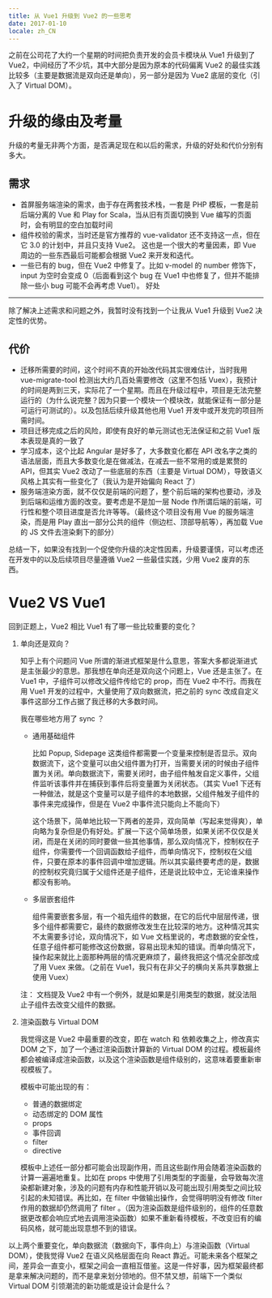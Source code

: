 ```yaml
---
title: 从 Vue1 升级到 Vue2 的一些思考
date: 2017-01-10
locale: zh_CN
---
```


之前在公司花了大约一个星期的时间把负责开发的会员卡模块从 Vue1 升级到了 Vue2，中间经历了不少坑，其中大部分是因为原本的代码偏离 Vue2 的最佳实践比较多（主要是数据流是双向还是单向），另一部分是因为 Vue2 底层的变化（引入了 Virtual DOM）。


升级的缘由及考量
========

升级的考量无非两个方面，是否满足现在和以后的需求，升级的好处和代价分别有多大。


需求
--

* 首屏服务端渲染的需求，由于存在两套技术栈，一套是 PHP 模板，一套是前后端分离的 Vue 和 Play for Scala，当从旧有页面切换到 Vue 编写的页面时，会有明显的空白加载时间
* 组件校验的需求，当时还是官方推荐的 vue-validator 还不支持这一点，但在它 3.0 的计划中，并且只支持 Vue2。 这也是一个很大的考量因素，即 Vue 周边的一些东西最后可能都会根据 Vue2 来开发和迭代。
* 一些已有的 bug，但在 Vue2 中修复了。比如 v-model 的 number 修饰下， input 为空时会变成 0（后面看到这个 bug 在 Vue1 中也修复了，但并不能排除一些小 bug 可能不会再考虑 Vue1）。
好处




---


除了解决上述需求和问题之外，我暂时没有找到一个让我从 Vue1 升级到 Vue2 决定性的优势。


代价
--

* 迁移所需要的时间，这个时间不真的开始改代码其实很难估计，当时我用 vue-migrate-tool 检测出大约几百处需要修改（这里不包括 Vuex），我预计的时间是两到三天，实际花了一个星期。而且在升级过程中，项目是无法完整运行的（为什么说完整？因为只要一个模块一个模块改，就能保证有一部分是可运行可测试的）。以及包括后续升级其他也用 Vue1 开发中或开发完的项目所需时间。
* 项目迁移完成之后的风险，即使有良好的单元测试也无法保证和之前 Vue1 版本表现是真的一致了
* 学习成本，这个比起 Angular 是好多了，大多数变化都在 API 改名字之类的语法层面，而且大多数变化是在做减法，在减去一些不常用的或是累赘的 API，但其实 Vue2 改动了一些底层的东西（主要是 Virtual DOM），导致语义风格上其实有一些变化了（我认为是开始偏向 React 了）
* 服务端渲染方面，就不仅仅是前端的问题了，整个前后端的架构也要动，涉及到后端和运维方面的改变。要考虑是不是加一层 Node 作所谓后端的前端，可行性和整个项目进度是否允许等等。（最终这个项目没有用 Vue 的服务端渲染，而是用 Play 直出一部分公共的组件（侧边栏、顶部导航等），再加载 Vue 的 JS 文件去渲染剩下的部分）


总结一下，如果没有找到一个促使你升级的决定性因素，升级要谨慎，可以考虑还在开发中的以及后续项目尽量遵循 Vue2 一些最佳实践，少用 Vue2 废弃的东西。


Vue2 VS Vue1
============

回到正题上，Vue2 相比 Vue1 有了哪一些比较重要的变化？


1. 单向还是双向？


	知乎上有个问题问 Vue 所谓的渐进式框架是什么意思，答案大多都说渐进式是主张最少的意思。那我想在单向还是双向这个问题上，Vue 还是主张了。在 Vue1 中，子组件可以修改父组件传给它的 prop，而在 Vue2 中不行。而我在用 Vue1 开发的过程中，大量使用了双向数据流，把之前的 sync 改成自定义事件这部分工作占据了我迁移的大多数时间。


	我在哪些地方用了 sync ？
	- 通用基础组件
	
	
		比如 Popup, Sidepage 这类组件都需要一个变量来控制是否显示。双向数据流下，这个变量可以由父组件置为打开，当需要关闭的时候由子组件置为关闭。单向数据流下，需要关闭时，由子组件触发自定义事件，父组件监听该事件并在捕获到事件后将变量置为关闭状态。（其实 Vue1 下还有一种做法，就是这个变量可以是子组件的本地数据，父组件触发子组件的事件来完成操作，但是在 Vue2 中事件流只能向上不能向下）
	
	
		这个场景下，简单地比较一下两者的差异，双向简单（写起来觉得爽），单向略为复杂但是仍有好处。扩展一下这个简单场景，如果关闭不仅仅是关闭，而是在关闭的同时要做一些其他事情，那么双向情况下，控制权在子组件，你需要传一个回调函数给子组件，而单向情况下，控制权在父组件，只要在原本的事件回调中增加逻辑。所以其实最终要考虑的是，数据的控制权究竟归属于父组件还是子组件，还是说比较中立，无论谁来操作都没有影响。
	
	- 多层嵌套组件
	
	
		组件需要嵌套多层，有一个祖先组件的数据，在它的后代中层层传递，很多个组件都需要它，最终的数据修改发生在比较深的地方。这种情况其实不太需要多讨论，双向情况下，如 Vue 文档里说的，考虑数据的安全性，任意子组件都可能修改这份数据，容易出现未知的错误。而单向情况下，操作起来就比上面那种两层的情况更麻烦了，最终我把这个情况全部改成了用 Vuex 来做。（之前在 Vue1，我只有在非父子的横向关系共享数据上使用 Vuex）
	
	
	注： 文档提及 Vue2 中有一个例外，就是如果是引用类型的数据，就没法阻止子组件去改变父组件的数据。

2. 渲染函数与 Virtual DOM

	我觉得这是 Vue2 中最重要的改变，即在 watch 和 依赖收集之上，修改真实 DOM 之下，加了一个通过渲染函数计算新的 Virtual DOM 的过程。模板最终都会被编译成渲染函数，以及这个渲染函数是组件级别的，这意味着要重新审视模板了。


	模板中可能出现的有：


	- 普通的数据绑定
	- 动态绑定的 DOM 属性
	- props
	- 事件回调
	- filter
	- directive
		
		
	模板中上述任一部分都可能会出现副作用，而且这些副作用会随着渲染函数的计算一遍遍地重复。比如在 props 中使用了引用类型的字面量，会导致每次渲染都新建对象，涉及的问题有内存和性能开销以及可能出现引用类型之间比较引起的未知错误。再比如，在 filter 中做输出操作，会觉得明明没有修改 filter 作用的数据却仍然调用了 filter 。（因为渲染函数是组件级别的，组件的任意数据更改都会响应式地去调用渲染函数）如果不重新看待模板，不改变旧有的编码风格，就可能出现意想不到的错误。


以上两个重要变化，单向数据流（数据向下，事件向上）与渲染函数（Virtual DOM），使我觉得 Vue2 在语义风格层面在向 React 靠近。可能未来各个框架之间，差异会一直变小，框架之间会一直相互借鉴。这是一件好事，因为框架最终都是拿来解决问题的，而不是拿来划分领地的。但不禁又想，前端下一个类似 Virtual DOM 引领潮流的新功能或是设计会是什么？

